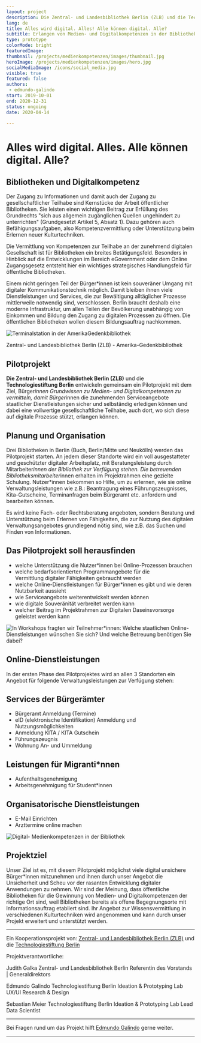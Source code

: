 ```yaml
---
layout: project
description: Die Zentral- und Landesbibliothek Berlin (ZLB) und die Technologiestiftung Berlin entwickeln gemeinsam ein Pilotprojekt mit dem Ziel, Bürgerinnen Grundwissen zu Medien- und Digitalkompetenzen zu vermitteln, damit Bürgerinnen die zunehmenden Serviceangebote staatlicher Dienstleistungen sicher und selbständig erledigen können und dabei eine vollwertige gesellschaftliche Teilhabe, auch dort, wo sich diese auf digitale Prozesse stützt, erlangen können.
lang: de
title: Alles wird digital. Alles! Alle können digital. Alle?
subtitle: Erlangen von Medien- und Digitalkompetenzen in der Bibliothek
type: prototype
colorMode: bright
featuredImage: 
thumbnail: /projects/medienkompetenzen/images/thumbnail.jpg
heroImage: /projects/medienkompetenzen/images/hero.jpg
socialMediaImage: /icons/social_media.jpg
visible: true
featured: false
authors: 
 - edmundo-galindo
start: 2019-10-01
end: 2020-12-31
status: ongoing
date: 2020-04-14

---
```


# Alles wird digital. Alles. Alle können digital. Alle?

## Bibliotheken und Digitalkompetenz

Der Zugang zu Informationen und damit auch der Zugang zu gesellschaftlicher Teilhabe sind Kernstücke der Arbeit öffentlicher Bibliotheken. Sie leisten einen wichtigen Beitrag zur Erfüllung des Grundrechts "sich aus allgemein zugänglichen Quellen ungehindert zu unterrichten" (Grundgesetzt Artikel 5, Absatz 1). Dazu gehören auch Befähigungsaufgaben, also Kompetenzvermittlung oder Unterstützung beim Erlernen neuer Kulturtechniken.

Die Vermittlung von Kompetenzen zur Teilhabe an der zunehmend digitalen Gesellschaft ist für Bibliotheken ein breites Betätigungsfeld. Besonders in Hinblick auf die Entwicklungen im Bereich eGovernment oder dem Online Zugangsgesetz entsteht hier ein wichtiges strategisches Handlungsfeld für öffentliche Bibliotheken.

Einem nicht geringen Teil der Bürger*innen ist kein souveräner Umgang mit digitaler Kommunikationstechnik möglich. Damit bleiben ihnen viele Dienstleistungen und Services, die zur Bewältigung alltäglicher Prozesse mittlerweile notwendig sind, verschlossen. Berlin braucht deshalb eine moderne Infrastruktur, um allen Teilen der Bevölkerung unabhängig von Einkommen und Bildung den Zugang zu digitalen Prozessen zu öffnen. Die öffentlichen Bibliotheken wollen diesem Bildungsauftrag nachkommen.

![Terminalstation in der AmerikaGedenkbibliothek](/projects/medienkompetenzen/images/amerikagedenkbibliothek.jpeg)

Zentral- und Landesbibliothek Berlin (ZLB) - Amerika-Gedenkbibliothek

## Pilotprojekt

**Die Zentral- und Landesbibliothek Berlin (ZLB)** und die **Technologiestiftung Berlin** entwickeln gemeinsam ein Pilotprojekt mit dem Ziel, Bürger*innen Grundwissen zu Medien- und Digitalkompetenzen zu vermitteln, damit Bürger*innen die zunehmenden Serviceangebote staatlicher Dienstleistungen sicher und selbständig erledigen können und dabei eine vollwertige gesellschaftliche Teilhabe, auch dort, wo sich diese auf digitale Prozesse stützt, erlangen können.

## Planung und Organisation

Drei Bibliotheken in Berlin (Buch, Berlin/Mitte und Neukölln) werden das Pilotprojekt starten. An jedem dieser Standorte wird ein voll ausgestatteter und geschützter digitaler Arbeitsplatz, mit Beratungsleistung durch Mitarbeiter*innen der Bibliothek zur Verfügung stehen. Die betreuenden Bibliotheksmitarbeiter*innen erhalten im Projektrahmen eine gezielte Schulung. Nutzer*innen bekommen so Hilfe, um zu erlernen, wie sie online Verwaltungsleistungen wie z.B.: Beantragung eines Führungszeugnisses, Kita-Gutscheine, Terminanfragen beim Bürgeramt etc. anfordern und bearbeiten können. 

Es wird keine Fach- oder Rechtsberatung angeboten, sondern Beratung und Unterstützung beim Erlernen von Fähigkeiten, die zur Nutzung des digitalen Verwaltungsangebotes grundlegend nötig sind, wie z.B. das Suchen und Finden von Informationen. 

## Das Pilotprojekt soll herausfinden

- welche Unterstützung die Nutzer*innen bei Online-Prozessen brauchen
- welche bedarfsorientierten Programmangebote für die Vermittlung digitaler Fähigkeiten gebraucht werden
- welche Online-Dienstleistungen für Bürger*innen es gibt und wie deren Nutzbarkeit aussieht
- wie Serviceangebote weiterentwickelt werden können
- wie digitale Souveränität verbreitet werden kann
- welcher Beitrag im Projektrahmen zur Digitalen Daseinsvorsorge geleistet werden kann

![In Workshops fragten wir Teilnehmer*innen: Welche staatlichen Online-Dienstleistungen wünschen Sie sich? Und welche Betreuung benötigen Sie dabei?](/projects/medienkompetenzen/images/dienstleistungen.jpg)

## Online-Dienstleistungen

In der ersten Phase des Pilotprojektes wird an allen 3 Standorten ein Angebot für folgende Verwaltungsleistungen zur Verfügung stehen:

## Services der Bürgerämter

- Bürgeramt Anmeldung (Termine)
- eID (elektronische Identifikation) Anmeldung und Nutzungsmöglichkeiten
- Anmeldung KITA / KITA Gutschein
- Führungszeugnis
- Wohnung An- und Ummeldung

## Leistungen für Migranti*nnen

- Aufenthaltsgenehmigung
- Arbeitsgenehmigung für Student*innen

## Organisatorische Dienstleistungen

- E-Mail Einrichten
- Arzttermine online machen

![Digital- Medienkompetenzen in der Bibliothek](/projects/medienkompetenzen/images/thumbnail.jpg)

## Projektziel

Unser Ziel ist es, mit diesem Pilotprojekt möglichst viele digital unsichere Bürger*innen mitzunehmen und ihnen durch unser Angebot die Unsicherheit und Scheu vor der rasanten Entwicklung digitaler Anwendungen zu nehmen. Wir sind der Meinung, dass öffentliche Bibliotheken für die Gewinnung von Medien- und Digitalkompetenzen der richtige Ort sind, weil Bibliotheken bereits als offene Begegnungsorte mit Informationsauftrag etabliert sind. Ihr Angebot zur Wissensvermittlung in verschiedenen Kulturtechniken wird angenommen und kann durch unser Projekt erweitert und unterstützt werden.

---

Ein Kooperationsprojekt von: 
[Zentral- und Landesbibliothek Berlin (ZLB)](https://www.zlb.de/) und die [Technologiestiftung Berlin](https://www.technologiestiftung-berlin.de/de/startseite/)

Projektverantwortliche:

Judith Galka
Zentral- und Landesbibliothek Berlin
Referentin des Vorstands | Generaldirektors

Edmundo Galindo
Technologiestiftung Berlin
Ideation & Prototyping Lab
UX/UI Research & Design

Sebastian Meier 
Technologiestiftung Berlin
Ideation & Prototyping Lab
Lead Data Scientist

---

Bei Fragen rund um das Projekt hilft [Edmundo Galindo](mailto:galindo@technologiestiftung-berlin.de) gerne weiter.

---